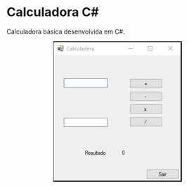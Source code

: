 # Calculadora C#

Calculadora básica desenvolvida em C#.

<div align="center">
  <img alt="readme" title="readme" src="./gif/readme.gif"/>
</div>